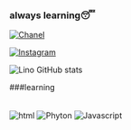 ### always learning😴


[![Chanel](https://img.shields.io/badge/YouTube-FF0000?style=for-the-badge&logo=youtube&logoColor=white)](https://www.youtube.com/channel/UCOocUkRDQ31fxB_4crlIweA)

[![Instagram](https://img.shields.io/badge/Instagram-E4405F?style=for-the-badge&logo=instagram&logoColor=white)](https://www.instagram.com/alandesu__/)

![Lino GitHub stats](https://github-readme-stats.vercel.app/api?username=Lino404&show_icons=true&theme=radical)

###learning

<div style="display: inline_block"><br/>
  <img align="center" alt="html" src=https://img.shields.io/badge/HTML-239120?style=for-the-badge&logo=html5&logoColor=white">
  <img align="center" alt="Phyton" src=https://img.shields.io/badge/Python-3776AB?style=for-the-badge&logo=python&logoColor=white">
  <img align="center" alt="Javascript" src=https://img.shields.io/badge/JavaScript-F7DF1E?style=for-the-badge&logo=javascript&logoColor=black">
    </div>

